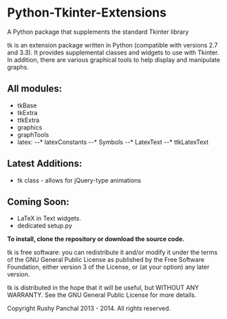 Python-Tkinter-Extensions
=========================

A Python package that supplements the standard Tkinter library

tk is an extension package written in Python (compatible with versions 2.7 and 3.3).
It provides supplemental classes and widgets to use with Tkinter.
In addition, there are various graphical tools to help display and manipulate graphs.

All modules:
----------------
* tkBase
* tkExtra
* ttkExtra
* graphics
* graphTools
* latex:
--* latexConstants
--* Symbols
--* LatexText
--* ttkLatexText

Latest Additions:
----------------------
* tk class - allows for jQuery-type animations

Coming Soon:
------------------
* LaTeX in Text widgets.
* dedicated setup.py

**To install, clone the repository or download the source code.**

tk is free software: you can redistribute it and/or modify
it under the terms of the GNU General Public License as published by
the Free Software Foundation, either version 3 of the License, or
(at your option) any later version.

tk is distributed in the hope that it will be useful,
but WITHOUT ANY WARRANTY. See the
GNU General Public License for more details.

Copyright Rushy Panchal 2013 - 2014. All rights reserved.
